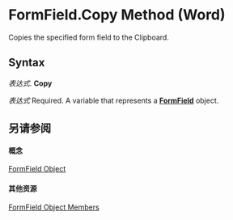 
# FormField.Copy Method (Word)

Copies the specified form field to the Clipboard.


## Syntax

 _表达式_. **Copy**

 _表达式_ Required. A variable that represents a **[FormField](c3c07344-06b2-fe86-6fcb-b9c63a991bcc.md)** object.


## 另请参阅


#### 概念


[FormField Object](c3c07344-06b2-fe86-6fcb-b9c63a991bcc.md)
#### 其他资源


[FormField Object Members](http://msdn.microsoft.com/library/e7d1b5d7-e1b3-b602-98c4-d0d4dc2288e5%28Office.15%29.aspx)